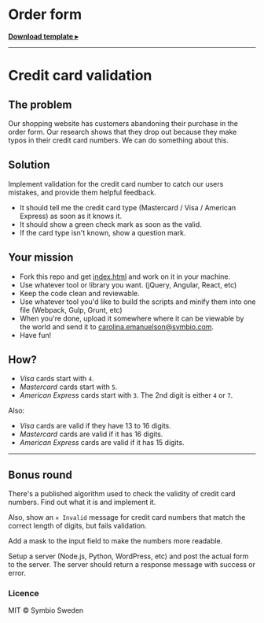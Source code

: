 # Order form

**[Download template ▸](index.html)**

----

# Credit card validation

## The problem

Our shopping website has customers abandoning their purchase in the order form. 
Our research shows that they drop out because they make typos in their credit 
card numbers. We can do something about this.

## Solution

Implement validation for the credit card number to catch our users mistakes, and 
provide them helpful feedback.

 * It should tell me the credit card type (Mastercard / Visa / American Express) 
  as soon as it knows it.
 * It should show a green check mark as soon as the valid.
 * If the card type isn't known, show a question mark.

## Your mission

 * Fork this repo and get [index.html](index.html) and work on it in your machine.
 * Use whatever tool or library you want. (jQuery, Angular, React, etc)
 * Keep the code clean and reviewable.
 * Use whatever tool you'd like to build the scripts and minify them into one file (Webpack, Gulp, Grunt, etc)
 * When you're done, upload it somewhere where it can be viewable by the world and send it to [carolina.emanuelson@symbio.com](mailto:carolina.emanuelson@symbio.com).
 * Have fun!

## How?

 - *Visa* cards start with `4`.
 - *Mastercard* cards start with `5`.
 - *American Express* cards start with `3`. The 2nd digit is either `4` or `7`.

Also:

 - *Visa* cards are valid if they have 13 to 16 digits.
 - *Mastercard* cards are valid if it has 16 digits.
 - *American Express* cards are valid if it has 15 digits.

----

## Bonus round

There's a published algorithm used to check the validity of credit card numbers.
Find out what it is and implement it.

Also, show an `✕ Invalid` message for credit card numbers that match the correct 
length of digits, but fails validation.

Add a mask to the input field to make the numbers more readable.

Setup a server (Node.js, Python, WordPress, etc) and post the actual form to the server.
The server should return a response message with success or error.

### Licence

MIT © Symbio Sweden
